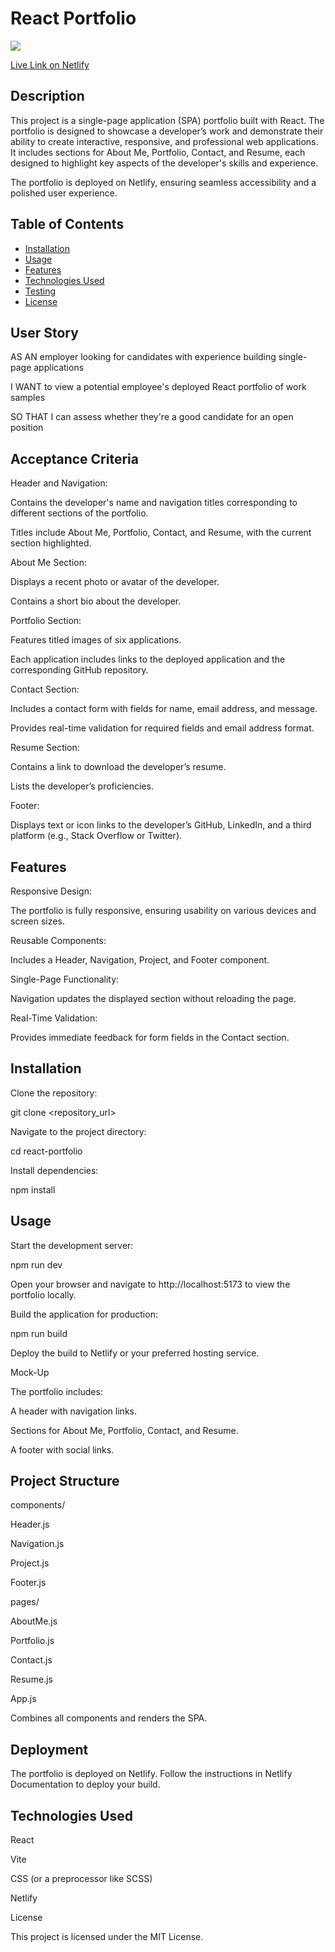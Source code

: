# React Portfolio

![](img/sc.jpg)

<a href='https://illustrious-piroshki-d8a385.netlify.app/' > Live Link on Netlify </a>

## Description

This project is a single-page application (SPA) portfolio built with React. The portfolio is designed to showcase a developer’s work and demonstrate their ability to create interactive, responsive, and professional web applications. It includes sections for About Me, Portfolio, Contact, and Resume, each designed to highlight key aspects of the developer's skills and experience.

The portfolio is deployed on Netlify, ensuring seamless accessibility and a polished user experience.

## Table of Contents

- [Installation](#installation)
- [Usage](#usage)
- [Features](#features)
- [Technologies Used](#technologies-used)
- [Testing](#testing)
- [License](#license)

## User Story

AS AN employer looking for candidates with experience building single-page applications

I WANT to view a potential employee's deployed React portfolio of work samples

SO THAT I can assess whether they're a good candidate for an open position

## Acceptance Criteria

Header and Navigation:

Contains the developer's name and navigation titles corresponding to different sections of the portfolio.

Titles include About Me, Portfolio, Contact, and Resume, with the current section highlighted.

About Me Section:

Displays a recent photo or avatar of the developer.

Contains a short bio about the developer.

Portfolio Section:

Features titled images of six applications.

Each application includes links to the deployed application and the corresponding GitHub repository.

Contact Section:

Includes a contact form with fields for name, email address, and message.

Provides real-time validation for required fields and email address format.

Resume Section:

Contains a link to download the developer’s resume.

Lists the developer’s proficiencies.

Footer:

Displays text or icon links to the developer’s GitHub, LinkedIn, and a third platform (e.g., Stack Overflow or Twitter).

## Features

Responsive Design:

The portfolio is fully responsive, ensuring usability on various devices and screen sizes.

Reusable Components:

Includes a Header, Navigation, Project, and Footer component.

Single-Page Functionality:

Navigation updates the displayed section without reloading the page.

Real-Time Validation:

Provides immediate feedback for form fields in the Contact section.

## Installation

Clone the repository:

git clone <repository_url>

Navigate to the project directory:

cd react-portfolio

Install dependencies:

npm install

## Usage

Start the development server:

npm run dev

Open your browser and navigate to http://localhost:5173 to view the portfolio locally.

Build the application for production:

npm run build

Deploy the build to Netlify or your preferred hosting service.

Mock-Up

The portfolio includes:

A header with navigation links.

Sections for About Me, Portfolio, Contact, and Resume.

A footer with social links.



## Project Structure

components/

Header.js

Navigation.js

Project.js

Footer.js

pages/

AboutMe.js

Portfolio.js

Contact.js

Resume.js

App.js

Combines all components and renders the SPA.

## Deployment

The portfolio is deployed on Netlify. Follow the instructions in Netlify Documentation to deploy your build.

## Technologies Used

React

Vite

CSS (or a preprocessor like SCSS)

Netlify

License

This project is licensed under the MIT License.

